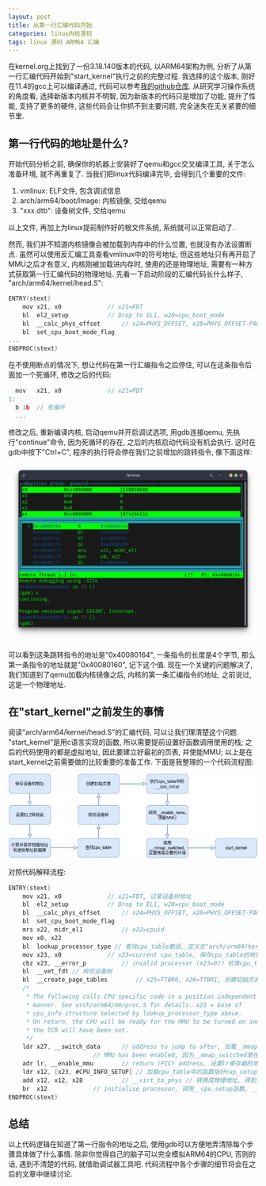 ```yaml
---
layout: post
title: 从第一行汇编代码开始
categories: linux内核源码
tags: linux 源码 ARM64 汇编
---
```


在kernel.org上找到了一份3.18.140版本的代码, 以ARM64架构为例, 分析了从第一行汇编代码开始到"start_kernel"执行之前的完整过程. 我选择的这个版本, 刚好在11.4的gcc上可以编译通过, 代码可以参考[我的github仓库](https://github.com/junan76/linux-3.18.140). 从研究学习操作系统的角度看, 选择新版本内核并不明智, 因为新版本的代码只是增加了功能, 提升了性能, 支持了更多的硬件, 这些代码会让你抓不到主要问题, 完全迷失在无关紧要的细节里.

## 第一行代码的地址是什么?

开始代码分析之前, 确保你的机器上安装好了qemu和gcc交叉编译工具, 关于怎么准备环境, 就不再重复了. 当我们把linux代码编译完毕, 会得到几个重要的文件:

1. vmlinux: ELF文件, 包含调试信息
2. arch/arm64/boot/Image: 内核镜像, 交给qemu
3. "xxx.dtb": 设备树文件, 交给qemu

以上文件, 再加上为linux提前制作好的根文件系统, 系统就可以正常启动了.

然而, 我们并不知道内核镜像会被加载到内存中的什么位置, 也就没有办法设置断点. 虽然可以使用反汇编工具查看vmlinux中的符号地址, 但这些地址只有再开启了MMU之后才有意义, 内核刚被加载进内存时, 使用的还是物理地址, 需要有一种方式获取第一行汇编代码的物理地址. 先看一下启动阶段的汇编代码长什么样子, "arch/arm64/kernel/head.S":
```c
ENTRY(stext)
	mov	x21, x0				// x21=FDT
	bl	el2_setup			// Drop to EL1, w20=cpu_boot_mode
	bl	__calc_phys_offset		// x24=PHYS_OFFSET, x28=PHYS_OFFSET-PAGE_OFFSET
	bl	set_cpu_boot_mode_flag
...
ENDPROC(stext)
```
在不使用断点的情况下, 想让代码在第一行汇编指令之后停住, 可以在这条指令后面加一个死循环, 修改之后的代码:
```c
  mov	x21, x0				// x21=FDT
1:
  b 1b  // 死循环
  ...
```

修改之后, 重新编译内核, 启动qemu并开启调试选项, 用gdb连接qemu, 先执行"continue"命令, 因为死循环的存在, 之后的内核启动代码没有机会执行. 这时在gdb中按下"Ctrl+C", 程序的执行将会停在我们之前增加的跳转指令, 像下面这样:

![第一条指令的地址](</assets/img/posts/2024-03-05-linux内核源码分析1/1.png>)

可以看到这条跳转指令的地址是"0x40080164", 一条指令的长度是4个字节, 那么第一条指令的地址就是"0x40080160", 记下这个值. 现在一个关键的问题解决了, 我们知道到了qemu加载内核镜像之后, 内核的第一条汇编指令的地址, 之前说过, 这是一个物理地址.

## 在"start_kernel"之前发生的事情

阅读"arch/arm64/kernel/head.S"的汇编代码, 可以让我们理清楚这个问题. "start_kernel"是用c语言实现的函数, 所以需要提前设置好函数调用使用的栈; 之后的代码使用的都是虚拟地址, 因此要建立好最初的页表, 并使能MMU; 以上是在start_kernel之前需要做的比较重要的准备工作. 下面是我整理的一个代码流程图:

![alt text](/assets/img/posts/2024-03-05-linux内核源码分析1/2.png)

对照代码解释流程:
```c
ENTRY(stext)
	mov	x21, x0				// x21=FDT, 记录设备树地址
	bl	el2_setup			// Drop to EL1, w20=cpu_boot_mode
	bl	__calc_phys_offset		// x24=PHYS_OFFSET, x28=PHYS_OFFSET-PAGE_OFFSET, 计算物理地址和虚拟地址之间的偏移, 保存到x28寄存器
	bl	set_cpu_boot_mode_flag
	mrs	x22, midr_el1			// x22=cpuid
	mov	x0, x22
	bl	lookup_processor_type // 查找cpu_table数组, 定义在"arch/arm64/kernel/cputable.c"
	mov	x23, x0				// x23=current cpu_table, 保存cpu_table的地址到x23
	cbz	x23, __error_p			// invalid processor (x23=0)? 检查cpu_table是否为空
	bl	__vet_fdt // 校验设备树
	bl	__create_page_tables		// x25=TTBR0, x26=TTBR1, 创建初始页表, 在使能MMU之前完成
	/*
	 * The following calls CPU specific code in a position independent
	 * manner. See arch/arm64/mm/proc.S for details. x23 = base of
	 * cpu_info structure selected by lookup_processor_type above.
	 * On return, the CPU will be ready for the MMU to be turned on and
	 * the TCR will have been set.
	 */
	ldr	x27, __switch_data		// address to jump to after, 加载__mmap_switched函数的虚拟地址到x27, 该函数最终调用start_kernel
						// MMU has been enabled, 因为__mmap_switched是在MMU开启之后调用的, 所以这里x27保存的是此函数虚拟地址
	adr	lr, __enable_mmu		// return (PIC) address, 设置lr寄存器的地址为__enable_mmu的物理地址, __enable_mmu最后会跳转到x27寄存器指向的虚拟地址, 即__mmap_switched
	ldr	x12, [x23, #CPU_INFO_SETUP] // 加载cpu_table中的函数指针cup_setup到x12, 指针的值是一个虚拟地址
	add	x12, x12, x28			// __virt_to_phys // 转换成物理地址, 得到__cpu_setup函数, 定义在"arch/arm64/mm/proc.S"中
	br	x12				// initialise processor, 调用__cpu_setup函数, __cpu__setup中的ret指令, 返回到__enable_mmu
ENDPROC(stext)
```

## 总结

以上代码逻辑在知道了第一行指令的地址之后, 使用gdb可以方便地弄清除每个步骤具体做了什么事情. 除非你觉得自己的脑子可以完全模拟ARM64的CPU, 否则的话, 遇到不清楚的代码, 就借助调试器工具吧. 代码流程中各个步骤的细节将会在之后的文章中继续讨论.
